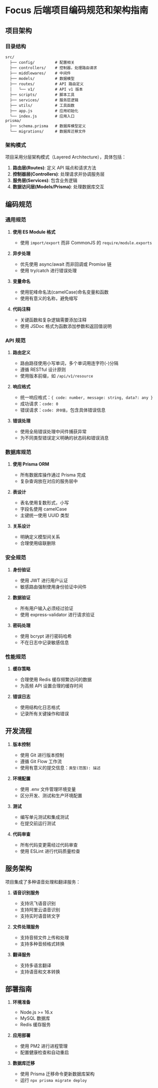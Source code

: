 # Focus 后端项目编码规范和架构指南

## 项目架构

### 目录结构
```
src/
  ├── config/         # 配置相关
  ├── controllers/    # 控制器，处理路由请求
  ├── middlewares/    # 中间件
  ├── models/         # 数据模型
  ├── routes/         # API 路由定义
  │   └── v1/         # API v1 版本
  ├── scripts/        # 脚本工具
  ├── services/       # 服务层逻辑
  ├── utils/          # 工具函数
  ├── app.js          # 应用初始化
  └── index.js        # 应用入口
prisma/
  ├── schema.prisma   # 数据库模型定义
  └── migrations/     # 数据库迁移文件
```

### 架构模式
项目采用分层架构模式（Layered Architecture），具体包括：

1. **路由层(Routes)**: 定义 API 端点和请求方法
2. **控制器层(Controllers)**: 处理请求并协调服务层
3. **服务层(Services)**: 包含业务逻辑
4. **数据访问层(Models/Prisma)**: 处理数据库交互

## 编码规范

### 通用规范

1. **使用 ES Module 格式**
   - 使用 `import/export` 而非 CommonJS 的 `require/module.exports`

2. **异步处理**
   - 优先使用 async/await 而非回调或 Promise 链
   - 使用 try/catch 进行错误处理

3. **变量命名**
   - 使用驼峰命名法(camelCase)命名变量和函数
   - 使用有意义的名称，避免缩写

4. **代码注释**
   - 关键函数和复杂逻辑需要添加注释
   - 使用 JSDoc 格式为函数添加参数和返回值说明

### API 规范

1. **路由定义**
   - 路由路径使用小写单词，多个单词用连字符(-)分隔
   - 遵循 RESTful 设计原则
   - 使用版本前缀，如 `/api/v1/resource`

2. **响应格式**
   - 统一响应格式：`{ code: number, message: string, data?: any }`
   - 成功请求：`code: 0`
   - 错误请求：`code: 非0值`，包含具体错误信息

3. **错误处理**
   - 使用全局错误处理中间件捕获异常
   - 为不同类型错误定义明确的状态码和错误消息

### 数据库规范

1. **使用 Prisma ORM**
   - 所有数据库操作通过 Prisma 完成
   - 复杂查询放在对应的服务层中

2. **表设计**
   - 表名使用复数形式，小写
   - 字段名使用 camelCase
   - 主键统一使用 UUID 类型

3. **关系设计**
   - 明确定义模型间关系
   - 合理使用级联删除

### 安全规范

1. **身份验证**
   - 使用 JWT 进行用户认证
   - 敏感路由强制使用身份验证中间件

2. **数据验证**
   - 所有用户输入必须经过验证
   - 使用 express-validator 进行请求验证

3. **密码处理**
   - 使用 bcrypt 进行密码哈希
   - 不在日志中记录敏感信息

### 性能规范

1. **缓存策略**
   - 合理使用 Redis 缓存频繁访问的数据
   - 为高频 API 设置合理的缓存时间

2. **错误日志**
   - 使用结构化日志格式
   - 记录所有关键操作和错误

## 开发流程

1. **版本控制**
   - 使用 Git 进行版本控制
   - 遵循 Git Flow 工作流
   - 使用有意义的提交信息：`类型(范围): 描述`

2. **环境配置**
   - 使用 .env 文件管理环境变量
   - 区分开发、测试和生产环境配置

3. **测试**
   - 编写单元测试和集成测试
   - 在提交前运行测试

4. **代码审查**
   - 所有代码变更需经过代码审查
   - 使用 ESLint 进行代码质量检查

## 服务架构

项目集成了多种语音处理和翻译服务：

1. **语音识别服务**
   - 支持讯飞语音识别
   - 支持阿里云语音识别
   - 支持实时语音转文字

2. **文件处理服务**
   - 支持音频文件上传和处理
   - 支持多种音频格式转换

3. **翻译服务**
   - 支持多语言翻译
   - 支持语音和文本转换

## 部署指南

1. **环境准备**
   - Node.js >= 16.x
   - MySQL 数据库
   - Redis 缓存服务

2. **应用部署**
   - 使用 PM2 进行进程管理
   - 配置健康检查和自动重启

3. **数据库迁移**
   - 使用 Prisma 迁移命令更新数据库架构
   - 运行 `npx prisma migrate deploy` 